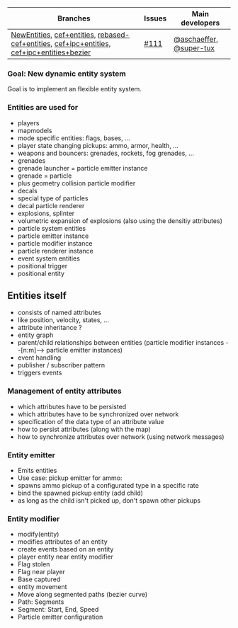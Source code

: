 Branches | Issues | Main developers
--- | --- | --- 
[NewEntities](/inexor-game/code/tree/NewEntities), [cef+entities](/inexor-game/code/tree/cef+entities), [rebased-cef+entities](/inexor-game/code/tree/rebased-cef+entities), [cef+ipc+entities](/inexor-game/code/tree/cef+ipc+entities), [cef+ipc+entities+bezier](/inexor-game/code/tree/cef+ipc+entities+bezier) |  [#111](/inexor-game/code/issues/111) | [@aschaeffer](/aschaeffer), [@super-tux](/super-tux) 

### Goal: New dynamic entity system

Goal is to implement an flexible entity system.

### Entities are used for

* players
* mapmodels
* mode specific entities: flags, bases, ...
* player state changing pickups: ammo, armor, health, ...
* weapons and bouncers: grenades, rockets, fog grenades, ...
 * grenades
  * grenade launcher = particle emitter instance
  * grenade = particle
  * plus geometry collision particle modifier
 * decals
  * special type of particles
  * decal particle renderer
 * explosions, splinter
  * volumetric expansion of explosions (also using the densitiy attributes)
* particle system entities
 * particle emitter instance
 * particle modifier instance
 * particle renderer instance
* event system entities
 * positional trigger
  * positional entity

## Entities itself

* consists of named attributes
 * like position, velocity, states, ...
* attribute inheritance ?
* entity graph
 * parent/child relationships between entities (particle modifier instances --[n:m]--> particle emitter instances)
* event handling
 * publisher / subscriber pattern
 * triggers events

### Management of entity attributes

* which attributes have to be persisted
* which attributes have to be synchronized over network
* specification of the data type of an attribute value
* how to persist attributes (along with the map)
* how to synchronize attributes over network (using network messages)

### Entity emitter

* Emits entities
* Use case: pickup emitter for ammo:
 * spawns ammo pickup of a configurated type in a specific rate
 * bind the spawned pickup entity (add child)
 * as long as the child isn't picked up, don't spawn other pickups

### Entity modifier

* modify(entity)
* modifies attributes of an entity
* create events based on an entity
 * player entity near entity modifier
 * Flag stolen
 * Flag near player
 * Base captured
* entity movement
 * Move along segmented paths (bezier curve)
  * Path: Segments
  * Segment: Start, End, Speed
* Particle emitter configuration

